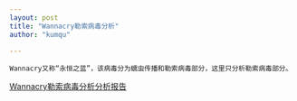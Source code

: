 ```yaml
---
layout: post
title: "Wannacry勒索病毒分析"
author: "kumqu"

---
```

    Wannacry又称“永恒之蓝”，该病毒分为蠕虫传播和勒索病毒部分，这里只分析勒索病毒部分。
   [Wannacry勒索病毒分析分析报告](https://github.com/kumqu/kumqu.github.io/raw/master/assets/2019-11-14/Wannacry%E5%8B%92%E7%B4%A2%E7%97%85%E6%AF%92%E5%88%86%E6%9E%90.docx)

